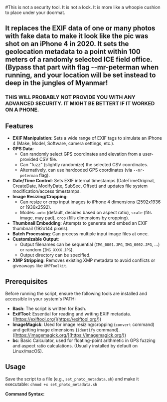 #This is not a security tool. It is not a lock. It is more like a whoopie cushion to place under your doormat. 

## It replaces the EXIF data of one or many photos with fake data to make it look like the pic was shot on an iPhone 4 in 2020. It sets the geolocation metadata to a point within 100 meters of a randomly selected ICE field office. (Bypass that part with flag --mr-peterman when running, and your location will be set instead to deep in the jungles of Myanmar!  

### THIS WILL PROBABLY NOT PROVIDE YOU WITH ANY ADVANCED SECURITY. IT MIGHT BE BETTERT IF IT WORKED ON A PHONE. 


## Features

* **EXIF Manipulation**: Sets a wide range of EXIF tags to simulate an iPhone 4 (Make, Model, Software, camera settings, etc.).
* **GPS Data**:
    * Can randomly select GPS coordinates and elevation from a user-provided CSV file.
    * Can "fuzz" (slightly randomize) the selected CSV coordinates.
    * Alternatively, can use hardcoded GPS coordinates (via `--mr-peterman` flag).
* **Date/Time Control**: Sets EXIF internal timestamps (DateTimeOriginal, CreateDate, ModifyDate, SubSec, Offset) and updates file system modification/access timestamps.
* **Image Resizing/Cropping**:
    * Can resize or crop input images to iPhone 4 dimensions (2592x1936 or 1936x2592).
    * Modes: `auto` (default, decides based on aspect ratio), `scale` (fits image, may pad), `crop` (fills dimensions by cropping).
* **Thumbnail Embedding**: Attempts to generate and embed an EXIF thumbnail (192x144 pixels).
* **Batch Processing**: Can process multiple input image files at once.
* **Customizable Output**:
    * Output filenames can be sequential (`IMG_0001.JPG`, `IMG_0002.JPG`, ...) or random (`IMG_XXXX.JPG`).
    * Output directory can be specified.
* **XMP Stripping**: Removes existing XMP metadata to avoid conflicts or giveaways like `XMPToolkit`.

## Prerequisites

Before running the script, ensure the following tools are installed and accessible in your system's PATH:

* **Bash**: The script is written for Bash.
* **ExifTool**: Essential for reading and writing EXIF metadata. ([https://exiftool.org/](https://exiftool.org/))
* **ImageMagick**: Used for image resizing/cropping (`convert` command) and getting image dimensions (`identify` command). ([https://imagemagick.org/](https://imagemagick.org/))
* **bc**: Basic Calculator, used for floating-point arithmetic in GPS fuzzing and aspect ratio calculations. (Usually installed by default on Linux/macOS).

## Usage

Save the script to a file (e.g., `set_photo_metadata.sh`) and make it executable:
`chmod +x set_photo_metadata.sh`

**Command Syntax:**
